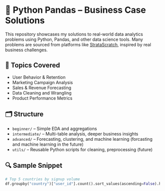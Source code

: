 # 🐼 Python Pandas – Business Case Solutions

This repository showcases my solutions to real-world data analytics problems using Python, Pandas, and other data science tools. Many problems are sourced from platforms like [StrataScratch](https://stratascratch.com), inspired by real business challenges.

## 💼 Topics Covered

- User Behavior & Retention
- Marketing Campaign Analysis
- Sales & Revenue Forecasting
- Data Cleaning and Wrangling
- Product Performance Metrics

## 🗂 Structure

- `beginner/` – Simple EDA and aggregations
- `intermediate/` – Multi-table analysis, deeper business insights
- `advanced/` – Forecasting, clustering, and machine learning (forcasting and machine learning in the future)
- `utils/` – Reusable Python scripts for cleaning, preprocessing (future)

## 🔍 Sample Snippet

```python
# Top 5 countries by signup volume
df.groupby("country")["user_id"].count().sort_values(ascending=False).head()

